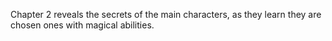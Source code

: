 Chapter 2 reveals the secrets of the main characters, as they learn they are chosen ones with magical abilities.
